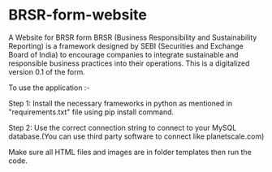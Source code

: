 # BRSR-form-website
A Website for BRSR form 
BRSR (Business Responsibility and Sustainability Reporting) is a framework designed by SEBI (Securities and Exchange Board of India) to encourage companies to integrate sustainable and responsible business practices into their operations. This is a digitalized version 0.1 of the form.

To use the application :-

Step 1: Install the necessary frameworks in python as mentioned in "requirements.txt" file using pip install command.

Step 2: Use the correct connection string to connect to your MySQL database.(You can use third party software to connect like planetscale.com)

Make sure all HTML files and images are in folder templates then run the code.